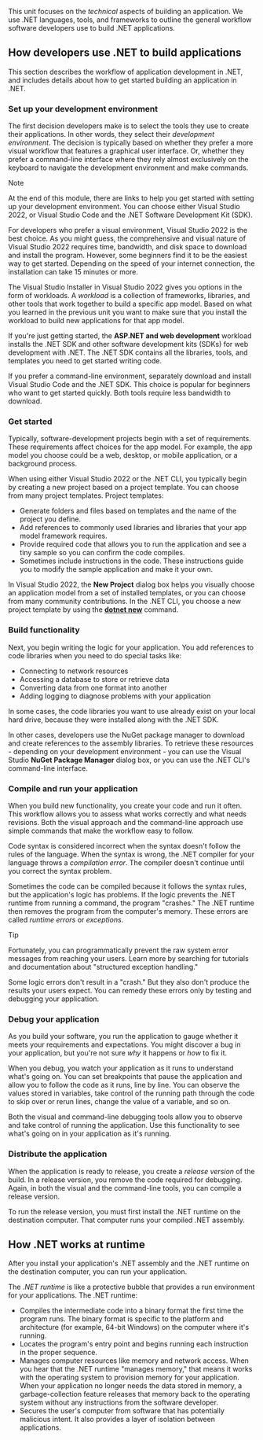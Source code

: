 This unit focuses on the *technical* aspects of building an application. We use .NET languages, tools, and frameworks to outline the general workflow software developers use to build .NET applications.

## How developers use .NET to build applications

This section describes the workflow of application development in .NET, and includes details about how to get started building an application in .NET.

### Set up your development environment

The first decision developers make is to select the tools they use to create their applications. In other words, they select their *development environment*. The decision is typically based on whether they prefer a more visual workflow that features a graphical user interface. Or, whether they prefer a command-line interface where they rely almost exclusively on the keyboard to navigate the development environment and make commands.

> [!NOTE]
> At the end of this module, there are links to help you get started with setting up your development environment. You can choose either Visual Studio 2022, or Visual Studio Code and the .NET Software Development Kit (SDK).

For developers who prefer a visual environment, Visual Studio 2022 is the best choice. As you might guess, the comprehensive and visual nature of Visual Studio 2022 requires time, bandwidth, and disk space to download and install the program. However, some beginners find it to be the easiest way to get started. Depending on the speed of your internet connection, the installation can take 15 minutes or more.

The Visual Studio Installer in Visual Studio 2022 gives you options in the form of workloads. A *workload* is a collection of frameworks, libraries, and other tools that work together to build a specific app model. Based on what you learned in the previous unit you want to make sure that you install the workload to build new applications for that app model.

If you're just getting started, the **ASP.NET and web development** workload installs the .NET SDK and other software development kits (SDKs) for web development with .NET. The .NET SDK contains all the libraries, tools, and templates you need to get started writing code.

If you prefer a command-line environment, separately download and install Visual Studio Code and the .NET SDK. This choice is popular for beginners who want to get started quickly. Both tools require less bandwidth to download.

### Get started

Typically, software-development projects begin with a set of requirements. These requirements affect choices for the app model. For example, the app model you choose could be a web, desktop, or mobile application, or a background process.

When using either Visual Studio 2022 or the .NET CLI, you typically begin by creating a new project based on a project template. You can choose from many project templates. Project templates:

- Generate folders and files based on templates and the name of the project you define.
- Add references to commonly used libraries and libraries that your app model framework requires.
- Provide required code that allows you to run the application and see a tiny sample so you can confirm the code compiles.
- Sometimes include instructions in the code. These instructions guide you to modify the sample application and make it your own.

In Visual Studio 2022, the **New Project** dialog box helps you visually choose an application model from a set of installed templates, or you can choose from many community contributions. In the .NET CLI, you choose a new project template by using the [**dotnet new**](/dotnet/core/tools/dotnet-new) command.

### Build functionality

Next, you begin writing the logic for your application. You add references to code libraries when you need to do special tasks like:

- Connecting to network resources
- Accessing a database to store or retrieve data
- Converting data from one format into another
- Adding logging to diagnose problems with your application

In some cases, the code libraries you want to use already exist on your local hard drive, because they were installed along with the .NET SDK.

In other cases, developers use the NuGet package manager to download and create references to the assembly libraries. To retrieve these resources - depending on your development environment - you can use the Visual Studio **NuGet Package Manager** dialog box, or you can use the .NET CLI's command-line interface.

### Compile and run your application

When you build new functionality, you create your code and run it often. This workflow allows you to assess what works correctly and what needs revisions. Both the visual approach and the command-line approach use simple commands that make the workflow easy to follow.

Code syntax is considered incorrect when the syntax doesn't follow the rules of the language. When the syntax is wrong, the .NET compiler for your language throws a *compilation error*. The compiler doesn't continue until you correct the syntax problem.

Sometimes the code can be compiled because it follows the syntax rules, but the application's logic has problems. If the logic prevents the .NET runtime from running a command, the program "crashes." The .NET runtime then removes the program from the computer's memory. These errors are called *runtime errors* or *exceptions*.

> [!TIP]
> Fortunately, you can programmatically prevent the raw system error messages from reaching your users. Learn more by searching for tutorials and documentation about "structured exception handling."

Some logic errors don't result in a "crash." But they also don't produce the results your users expect. You can remedy these errors only by testing and debugging your application.

### Debug your application

As you build your software, you run the application to gauge whether it meets your requirements and expectations. You might discover a bug in your application, but you're not sure *why* it happens or *how* to fix it.

When you debug, you watch your application as it runs to understand what's going on. You can set breakpoints that pause the application and allow you to follow the code as it runs, line by line. You can observe the values stored in variables, take control of the running path through the code to skip over or rerun lines, change the value of a variable, and so on.

Both the visual and command-line debugging tools allow you to observe and take control of running the application. Use this functionality to see what's going on in your application as it's running.

### Distribute the application

When the application is ready to release, you create a *release version* of the build. In a release version, you remove the code required for debugging. Again, in both the visual and the command-line tools, you can compile a release version.

To run the release version, you must first install the .NET runtime on the destination computer. That computer runs your compiled .NET assembly.

## How .NET works at runtime

After you install your application's .NET assembly and the .NET runtime on the destination computer, you can run your application.

The *.NET runtime* is like a protective bubble that provides a run environment for your applications. The .NET runtime:

- Compiles the intermediate code into a binary format the first time the program runs. The binary format is specific to the platform and architecture (for example, 64-bit Windows) on the computer where it's running.
- Locates the program's entry point and begins running each instruction in the proper sequence.
- Manages computer resources like memory and network access. When you hear that the .NET runtime "manages memory," that means it works with the operating system to provision memory for your application. When your application no longer needs the data stored in memory, a garbage-collection feature releases that memory back to the operating system without any instructions from the software developer.
- Secures the user's computer from software that has potentially malicious intent. It also provides a layer of isolation between applications.